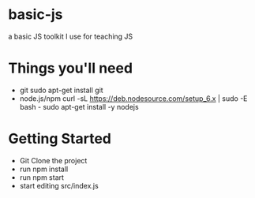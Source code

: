 # basic-js
a basic JS toolkit I use for teaching JS

# Things you'll need
- git
sudo apt-get install git
- node.js/npm
curl -sL https://deb.nodesource.com/setup_6.x | sudo -E bash -
sudo apt-get install -y nodejs

# Getting Started
- Git Clone the project
- run npm install
- run npm start
- start editing src/index.js
